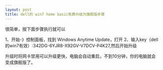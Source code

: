 ```yaml
---
layout: post
title: dell的 win7 home basic免费升级为旗舰版步骤
---
```


很简单，按下面步骤执行就可以

1、开始-》控制面板，找到 Windows Anytime Update，打开
2、输入key（dell的win7有效）:342DG-6YJR8-X92GV-V7DCV-P4K27,然后开始升级

升级时将网卡禁用可以升级更快，电脑会自动重启，不到10分钟，你的电脑就会变成旗舰版了。